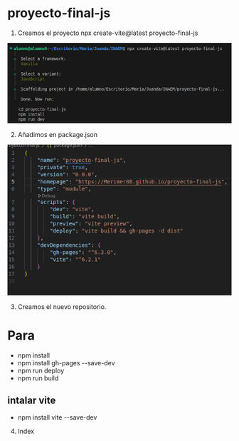 # proyecto-final-js

1.  Creamos el proyecto
 npx create-vite@latest proyecto-final-js

![alt text](image.png)


2. Añadimos en package.json

![alt text](image-1.png)

3. Creamos el nuevo repositorio.

# Para

- npm install
- npm install gh-pages --save-dev
- npm run deploy
- npm run build

## intalar vite
- npm install vite --save-dev

4. Index